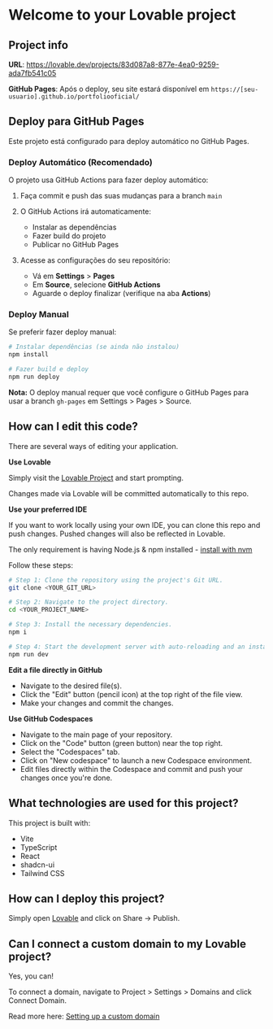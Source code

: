# Welcome to your Lovable project

## Project info

**URL**: https://lovable.dev/projects/83d087a8-877e-4ea0-9259-ada7fb541c05

**GitHub Pages**: Após o deploy, seu site estará disponível em `https://[seu-usuario].github.io/portfoliooficial/`

## Deploy para GitHub Pages

Este projeto está configurado para deploy automático no GitHub Pages.

### Deploy Automático (Recomendado)

O projeto usa GitHub Actions para fazer deploy automático:

1. Faça commit e push das suas mudanças para a branch `main`
2. O GitHub Actions irá automaticamente:
   - Instalar as dependências
   - Fazer build do projeto
   - Publicar no GitHub Pages

3. Acesse as configurações do seu repositório:
   - Vá em **Settings** > **Pages**
   - Em **Source**, selecione **GitHub Actions**
   - Aguarde o deploy finalizar (verifique na aba **Actions**)

### Deploy Manual

Se preferir fazer deploy manual:

```sh
# Instalar dependências (se ainda não instalou)
npm install

# Fazer build e deploy
npm run deploy
```

**Nota:** O deploy manual requer que você configure o GitHub Pages para usar a branch `gh-pages` em Settings > Pages > Source.

## How can I edit this code?

There are several ways of editing your application.

**Use Lovable**

Simply visit the [Lovable Project](https://lovable.dev/projects/83d087a8-877e-4ea0-9259-ada7fb541c05) and start prompting.

Changes made via Lovable will be committed automatically to this repo.

**Use your preferred IDE**

If you want to work locally using your own IDE, you can clone this repo and push changes. Pushed changes will also be reflected in Lovable.

The only requirement is having Node.js & npm installed - [install with nvm](https://github.com/nvm-sh/nvm#installing-and-updating)

Follow these steps:

```sh
# Step 1: Clone the repository using the project's Git URL.
git clone <YOUR_GIT_URL>

# Step 2: Navigate to the project directory.
cd <YOUR_PROJECT_NAME>

# Step 3: Install the necessary dependencies.
npm i

# Step 4: Start the development server with auto-reloading and an instant preview.
npm run dev
```

**Edit a file directly in GitHub**

- Navigate to the desired file(s).
- Click the "Edit" button (pencil icon) at the top right of the file view.
- Make your changes and commit the changes.

**Use GitHub Codespaces**

- Navigate to the main page of your repository.
- Click on the "Code" button (green button) near the top right.
- Select the "Codespaces" tab.
- Click on "New codespace" to launch a new Codespace environment.
- Edit files directly within the Codespace and commit and push your changes once you're done.

## What technologies are used for this project?

This project is built with:

- Vite
- TypeScript
- React
- shadcn-ui
- Tailwind CSS

## How can I deploy this project?

Simply open [Lovable](https://lovable.dev/projects/83d087a8-877e-4ea0-9259-ada7fb541c05) and click on Share -> Publish.

## Can I connect a custom domain to my Lovable project?

Yes, you can!

To connect a domain, navigate to Project > Settings > Domains and click Connect Domain.

Read more here: [Setting up a custom domain](https://docs.lovable.dev/tips-tricks/custom-domain#step-by-step-guide)
